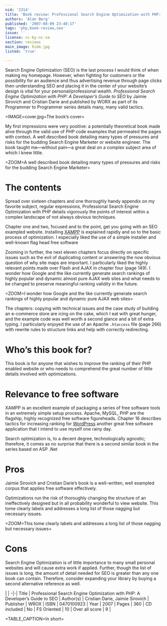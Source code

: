 ```yaml
---
nid: '2314'
title: 'Book review: Professional Search Engine Optimization with PHP: A developer''s Guide to SEO'
authors: 'Alan Berg'
published: '2007-08-09 23:40:17'
tags: 'php,book-review,seo'
issue: ''
license: cc-by-nc-sa
section: reviews
main_image: hide.jpg
listed: 'true'

---
```

Search Engine Optimization (SEO) is the last process I would think of when making my homepage. However, when fighting for customers or the possibility for an audience and thus advertising revenue through page clicks then understanding SEO and placing it in the center of your website’s design is vital for your personal/professional wealth. _Professional Search Engine Optimization with PHP: A Developer’s Guide to SEO_ by Jaimie Sirovich and Cristian Darie and published by WORX as part of its Programmer to Programmer series details many, many valid tactics.


=IMAGE=cover.jpg=The book’s cover=

My first impressions were very positive: a potentially theoretical book made alive through the valid use of PHP code examples that permeated the pages with context. A well described book detailing many types of pressures and risks for the budding Search Engine Marketer or website engineer. The book taught me—without pain—a great deal on a complex subject area of which I knew little.

=ZOOM=A well described book detailing many types of pressures and risks for the budding Search Engine Marketer=


# The contents

Spread over sixteen chapters and one thoroughly handy appendix on my favorite subject, regular expressions, Professional Search Engine Optimization with PHP details vigorously the points of interest within a complex landscape of not always obvious techniques.

Chapter one and two, focused and to the point, get you going with an SEO exampled website. Installing [XAMPP](http://www.apachefriends.org/en/xampp.html) is explained rapidly and so to the basic process of optimization. I especially liked the use of a simple installer and well-known flag head free software

Zooming in further, the next eleven chapters focus directly on specific issues such as the evil of duplicating content or answering the now obvious question of why site maps are important. I particularly liked the highly relevant points made over Flash and AJAX in chapter four (page 149). I wonder how Google and the like currently generate search rankings of highly popular and dynamic almost pure AJAX web sites and what needs to be changed to preserve meaningful ranking validity in the future.


=ZOOM=I wonder how Google and the like currently generate search rankings of highly popular and dynamic pure AJAX web sites=

The chapters: copying with technical issues and the case study of building an e-commerce store are icing on the cake, which I eat with great hunger, and the example code was well worth a second glance and a bit of extra typing. I particularly enjoyed the use of an Apache `.htaccess` file (page 266) with rewrite rules to structure links and help with correctly redirecting.


# Who’s this book for?

This book is for anyone that wishes to improve the ranking of their PHP enabled website or who needs to comprehend the great number of little details involved with optimizations.


# Relevance to free software

XAMPP is an excellent example of packaging a series of free software tools in an extremely simple setup process. Apache, MySQL, PHP are the flagship, highly recognized free software figureheads. Chapter 16 describes tactics for increasing ranking for [WordPress](http://codex.wordpress.org/License) another great free software application that I intend to use myself one rainy day.

Search optimization is, to a decent degree, technologically agnostic; therefore, it comes as no surprise that there is a second similar book in the series based on ASP .Net


# Pros

Jaimie Sirovich and Cristian Darie’s book is a well-written, well exampled corpus that applies free software effectively.

Optimizations run the risk of thoroughly changing the structure of an ineffectively designed but in all probability wonderful to view website. This tome clearly labels and addresses a long list of those nagging but necessary issues.


=ZOOM=This tome clearly labels and addresses a long list of those nagging but necessary issues=


# Cons

Search Engine Optimization is of little importance to many small personal websites and will cause extra work if applied. Further, though the list of issues is long, the amount of detail needed for SEO is greater than any one book can contain. Therefore, consider expanding your library by buying a second alternative reference as well.


 | |
-|-|
Title | Professional Search Engine Optimization with PHP: A Developer’s Guide to SEO | 
Author(s) | Cristian Darie, Jaimie Sirovich | 
Publisher | WROX | 
ISBN | 0470100923 | 
Year | 2007 | 
Pages | 360 | 
CD included | No | 
FS Oriented | 10 | 
Over all score | 9 | 

=TABLE_CAPTION=In short=

